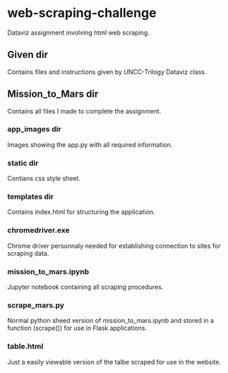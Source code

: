 # web-scraping-challenge
Dataviz assignment involving html web scraping.

## Given dir
Contains files and instructions given by UNCC-Trilogy Dataviz class.

## Mission_to_Mars dir
Contains all files I made to complete the assignment.

### app_images dir
Images showing the app.py with all required information.

### static dir
Contians css style sheet.

### templates dir
Contains index.html for structuring the application.

### chromedriver.exe
Chrome driver personnaly needed for establishing connection to sites for scraping data.

### mission_to_mars.ipynb
Jupyter notebook containing all scraping procedures.

### scrape_mars.py
Normal python sheed version of mission_to_mars.ipynb and stored in a function (scrape()) for use in Flask applications.

### table.html
Just a easily viewable version of the talbe scraped for use in the website.
